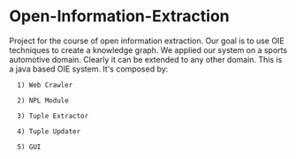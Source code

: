 # Open-Information-Extraction
Project for the course of open information extraction.
Our goal is to use OIE techniques to create a knowledge graph.
We applied our system on a sports automotive domain. Clearly it can be extended to any other domain.
This is a java based OIE system.
It's composed by:

      1) Web Crawler 
      
      2) NPL Module
      
      3) Tuple Extractor
      
      4) Tuple Updater 
      
      5) GUI

